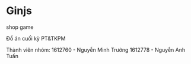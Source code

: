# Ginjs
shop game


Đồ án cuối kỳ PT&TKPM 

Thành viên nhóm:
1612760 - Nguyễn Minh Trường
1612778 - Nguyễn Anh Tuấn
